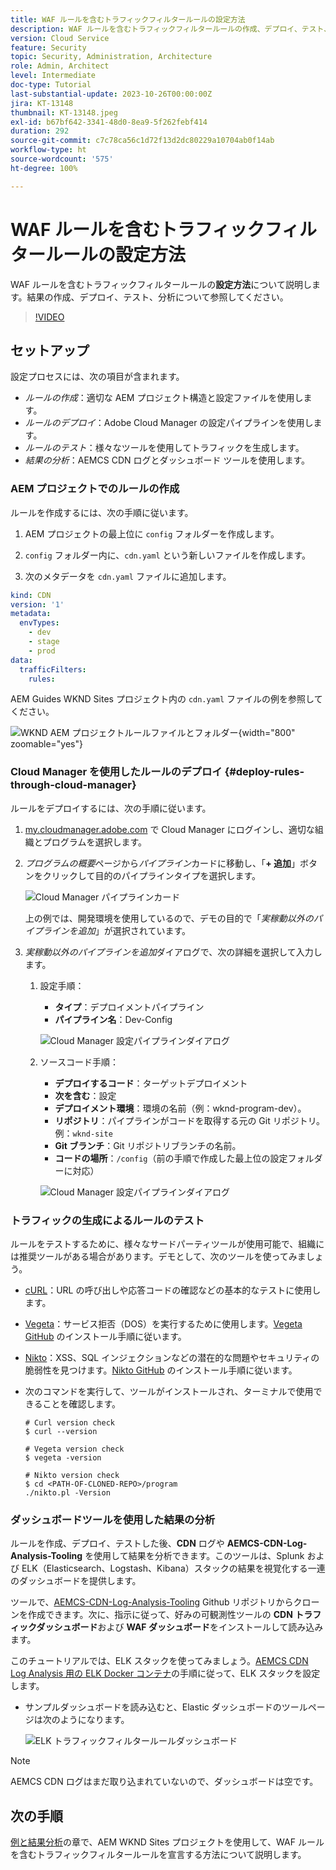 ```yaml
---
title: WAF ルールを含むトラフィックフィルタールールの設定方法
description: WAF ルールを含むトラフィックフィルタールールの作成、デプロイ、テスト、結果の分析を設定する方法について説明します。
version: Cloud Service
feature: Security
topic: Security, Administration, Architecture
role: Admin, Architect
level: Intermediate
doc-type: Tutorial
last-substantial-update: 2023-10-26T00:00:00Z
jira: KT-13148
thumbnail: KT-13148.jpeg
exl-id: b67bf642-3341-48d0-8ea9-5f262febf414
duration: 292
source-git-commit: c7c78ca56c1d72f13d2dc80229a10704ab0f14ab
workflow-type: ht
source-wordcount: '575'
ht-degree: 100%

---
```


# WAF ルールを含むトラフィックフィルタールールの設定方法

WAF ルールを含むトラフィックフィルタールールの&#x200B;**設定方法**&#x200B;について説明します。結果の作成、デプロイ、テスト、分析について参照してください。

>[!VIDEO](https://video.tv.adobe.com/v/3425407?quality=12&learn=on)

## セットアップ

設定プロセスには、次の項目が含まれます。

- _ルールの作成_：適切な AEM プロジェクト構造と設定ファイルを使用します。
- _ルールのデプロイ_：Adobe Cloud Manager の設定パイプラインを使用します。
- _ルールのテスト_：様々なツールを使用してトラフィックを生成します。
- _結果の分析_：AEMCS CDN ログとダッシュボード ツールを使用します。

### AEM プロジェクトでのルールの作成

ルールを作成するには、次の手順に従います。

1. AEM プロジェクトの最上位に `config` フォルダーを作成します。

1. `config` フォルダー内に、`cdn.yaml` という新しいファイルを作成します。

1. 次のメタデータを `cdn.yaml` ファイルに追加します。

```yaml
kind: CDN
version: '1'
metadata:
  envTypes:
    - dev
    - stage
    - prod
data:
  trafficFilters:
    rules:
```

AEM Guides WKND Sites プロジェクト内の `cdn.yaml` ファイルの例を参照してください。

![WKND AEM プロジェクトルールファイルとフォルダー](./assets/wknd-rules-file-and-folder.png){width="800" zoomable="yes"}

### Cloud Manager を使用したルールのデプロイ {#deploy-rules-through-cloud-manager}

ルールをデプロイするには、次の手順に従います。

1. [my.cloudmanager.adobe.com](https://my.cloudmanager.adobe.com/) で Cloud Manager にログインし、適切な組織とプログラムを選択します。

1. _プログラムの概要_&#x200B;ページから&#x200B;_パイプライン_&#x200B;カードに移動し、「**+ 追加**」ボタンをクリックして目的のパイプラインタイプを選択します。

   ![Cloud Manager パイプラインカード](./assets/cloud-manager-pipelines-card.png)

   上の例では、開発環境を使用しているので、デモの目的で「_実稼動以外のパイプラインを追加_」が選択されています。

1. _実稼動以外のパイプラインを追加_&#x200B;ダイアログで、次の詳細を選択して入力します。

   1. 設定手順：

      - **タイプ**：デプロイメントパイプライン
      - **パイプライン名**：Dev-Config

      ![Cloud Manager 設定パイプラインダイアログ](./assets/cloud-manager-config-pipeline-step1-dialog.png)

   2. ソースコード手順：

      - **デプロイするコード**：ターゲットデプロイメント
      - **次を含む**：設定
      - **デプロイメント環境**：環境の名前（例：wknd-program-dev）。
      - **リポジトリ**：パイプラインがコードを取得する元の Git リポジトリ。例：`wknd-site`
      - **Git ブランチ**：Git リポジトリブランチの名前。
      - **コードの場所**：`/config`（前の手順で作成した最上位の設定フォルダーに対応）

      ![Cloud Manager 設定パイプラインダイアログ](./assets/cloud-manager-config-pipeline-step2-dialog.png)

### トラフィックの生成によるルールのテスト

ルールをテストするために、様々なサードパーティツールが使用可能で、組織には推奨ツールがある場合があります。デモとして、次のツールを使ってみましょう。

- [cURL](https://curl.se/)：URL の呼び出しや応答コードの確認などの基本的なテストに使用します。

- [Vegeta](https://github.com/tsenart/vegeta)：サービス拒否（DOS）を実行するために使用します。[Vegeta GitHub](https://github.com/tsenart/vegeta#install) のインストール手順に従います。

- [Nikto](https://github.com/sullo/nikto/wiki)：XSS、SQL インジェクションなどの潜在的な問題やセキュリティの脆弱性を見つけます。[Nikto GitHub](https://github.com/sullo/nikto) のインストール手順に従います。

- 次のコマンドを実行して、ツールがインストールされ、ターミナルで使用できることを確認します。

  ```shell
  # Curl version check
  $ curl --version
  
  # Vegeta version check
  $ vegeta -version
  
  # Nikto version check
  $ cd <PATH-OF-CLONED-REPO>/program
  ./nikto.pl -Version
  ```

### ダッシュボードツールを使用した結果の分析

ルールを作成、デプロイ、テストした後、**CDN** ログや **AEMCS-CDN-Log-Analysis-Tooling** を使用して結果を分析できます。このツールは、Splunk および ELK（Elasticsearch、Logstash、Kibana）スタックの結果を視覚化する一連のダッシュボードを提供します。

ツールで、[AEMCS-CDN-Log-Analysis-Tooling](https://github.com/adobe/AEMCS-CDN-Log-Analysis-Tooling) Github リポジトリからクローンを作成できます。次に、指示に従って、好みの可観測性ツールの **CDN トラフィックダッシュボード**&#x200B;および **WAF ダッシュボード**&#x200B;をインストールして読み込みます。

このチュートリアルでは、ELK スタックを使ってみましょう。[AEMCS CDN Log Analysis 用の ELK Docker コンテナ](https://github.com/adobe/AEMCS-CDN-Log-Analysis-Tooling/blob/main/ELK/README.md)の手順に従って、ELK スタックを設定します。

- サンプルダッシュボードを読み込むと、Elastic ダッシュボードのツールページは次のようになります。

  ![ELK トラフィックフィルタールールダッシュボード](./assets/elk-dashboard.png)

>[!NOTE]
>
>    AEMCS CDN ログはまだ取り込まれていないので、ダッシュボードは空です。


## 次の手順

[例と結果分析](./examples-and-analysis.md)の章で、AEM WKND Sites プロジェクトを使用して、WAF ルールを含むトラフィックフィルタールールを宣言する方法について説明します。
